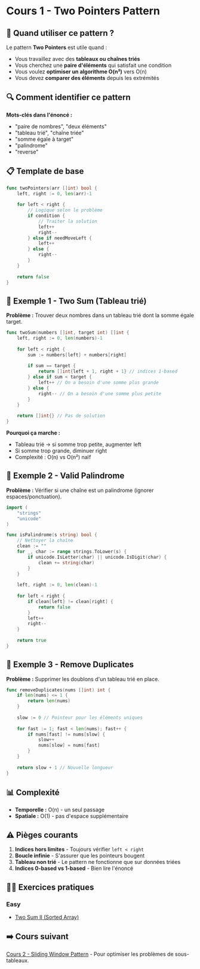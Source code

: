 # Cours 1 - Two Pointers Pattern

## 🎯 Quand utiliser ce pattern ?

Le pattern **Two Pointers** est utile quand :
- Vous travaillez avec des **tableaux ou chaînes triés**
- Vous cherchez une **paire d'éléments** qui satisfait une condition
- Vous voulez **optimiser un algorithme O(n²)** vers O(n)
- Vous devez **comparer des éléments** depuis les extrémités

## 🔍 Comment identifier ce pattern

**Mots-clés dans l'énoncé :**
- "paire de nombres", "deux éléments"
- "tableau trié", "chaîne triée"
- "somme égale à target"
- "palindrome"
- "reverse"

## 📋 Template de base

```go
func twoPointers(arr []int) bool {
    left, right := 0, len(arr)-1
    
    for left < right {
        // Logique selon le problème
        if condition {
            // Traiter la solution
            left++
            right--
        } else if needMoveLeft {
            left++
        } else {
            right--
        }
    }
    
    return false
}
```

## 🚀 Exemple 1 - Two Sum (Tableau trié)

**Problème :** Trouver deux nombres dans un tableau trié dont la somme égale target.

```go
func twoSum(numbers []int, target int) []int {
    left, right := 0, len(numbers)-1
    
    for left < right {
        sum := numbers[left] + numbers[right]
        
        if sum == target {
            return []int{left + 1, right + 1} // indices 1-based
        } else if sum < target {
            left++ // On a besoin d'une somme plus grande
        } else {
            right-- // On a besoin d'une somme plus petite
        }
    }
    
    return []int{} // Pas de solution
}
```

**Pourquoi ça marche :** 
- Tableau trié → si somme trop petite, augmenter left
- Si somme trop grande, diminuer right
- Complexité : O(n) vs O(n²) naïf

## 🚀 Exemple 2 - Valid Palindrome

**Problème :** Vérifier si une chaîne est un palindrome (ignorer espaces/ponctuation).

```go
import (
    "strings"
    "unicode"
)

func isPalindrome(s string) bool {
    // Nettoyer la chaîne
    clean := ""
    for _, char := range strings.ToLower(s) {
        if unicode.IsLetter(char) || unicode.IsDigit(char) {
            clean += string(char)
        }
    }
    
    left, right := 0, len(clean)-1
    
    for left < right {
        if clean[left] != clean[right] {
            return false
        }
        left++
        right--
    }
    
    return true
}
```

## 🚀 Exemple 3 - Remove Duplicates

**Problème :** Supprimer les doublons d'un tableau trié en place.

```go
func removeDuplicates(nums []int) int {
    if len(nums) <= 1 {
        return len(nums)
    }
    
    slow := 0 // Pointeur pour les éléments uniques
    
    for fast := 1; fast < len(nums); fast++ {
        if nums[fast] != nums[slow] {
            slow++
            nums[slow] = nums[fast]
        }
    }
    
    return slow + 1 // Nouvelle longueur
}
```

## 📊 Complexité

- **Temporelle :** O(n) - un seul passage
- **Spatiale :** O(1) - pas d'espace supplémentaire

## ⚠️ Pièges courants

1. **Indices hors limites** - Toujours vérifier `left < right`
2. **Boucle infinie** - S'assurer que les pointeurs bougent
3. **Tableau non trié** - Le pattern ne fonctionne que sur données triées
4. **Indices 0-based vs 1-based** - Bien lire l'énoncé

## 🏃‍♂️ Exercices pratiques

### Easy
- [Two Sum II (Sorted Array)](../exercises/two-pointers/easy/two-sum-ii.md)
<!-- - [Valid Palindrome](../exercises/two-pointers/easy/valid-palindrome.md) -->
<!-- - [Remove Duplicates](../exercises/two-pointers/easy/remove-duplicates.md) -->
<!---->
<!-- ### Medium   -->
<!-- - [3Sum](../exercises/two-pointers/medium/three-sum.md) -->
<!-- - [Container With Most Water](../exercises/two-pointers/medium/container-water.md) -->
<!-- - [Sort Colors](../exercises/two-pointers/medium/sort-colors.md) -->
<!---->
<!-- ### Hard -->
<!-- - [Trapping Rain Water](../exercises/two-pointers/hard/trapping-rain-water.md) -->

## ➡️ Cours suivant

[Cours 2 - Sliding Window Pattern](02-sliding-window.md) - Pour optimiser les problèmes de sous-tableaux.
